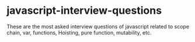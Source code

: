 # javascript-interview-questions

These are the most asked interview questions of javascript related to scope chain, var, functions, Hoisting, pure function, mutability, etc.
